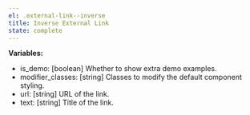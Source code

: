 ```yaml
---
el: .external-link--inverse
title: Inverse External Link
state: complete
---
```


__Variables:__
* is_demo: [boolean] Whether to show extra demo examples.
* modifier_classes: [string] Classes to modify the default component styling.
* url: [string] URL of the link.
* text: [string] Title of the link.
